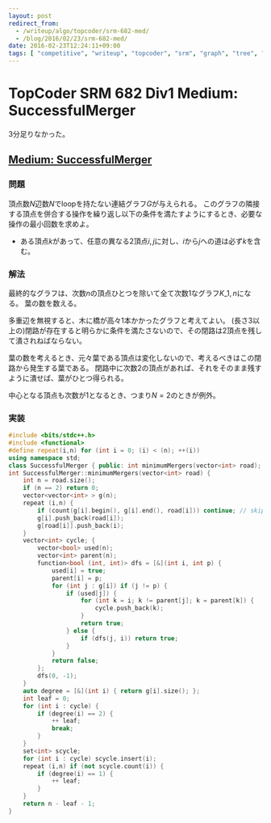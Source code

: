 ```yaml
---
layout: post
redirect_from:
  - /writeup/algo/topcoder/srm-682-med/
  - /blog/2016/02/23/srm-682-med/
date: 2016-02-23T12:24:11+09:00
tags: [ "competitive", "writeup", "topcoder", "srm", "graph", "tree", "cycle" ]
---
```


# TopCoder SRM 682 Div1 Medium: SuccessfulMerger

3分足りなかった。

## [Medium: SuccessfulMerger]()

### 問題

頂点数$N$辺数$N$でloopを持たない連結グラフ$G$が与えられる。
このグラフの隣接する頂点を併合する操作を繰り返し以下の条件を満たすようにするとき、必要な操作の最小回数を求めよ。

-   ある頂点$k$があって、任意の異なる2頂点$i,j$に対し、$i$から$j$への道は必ず$k$を含む。

### 解法

最終的なグラフは、次数$n$の頂点ひとつを除いて全て次数$1$なグラフ$K\_{1,n}$になる。
葉の数を数える。

多重辺を無視すると、木に橋が高々1本かかったグラフと考えてよい。
(長さ$3$以上の)閉路が存在すると明らかに条件を満たさないので、その閉路は2頂点を残して潰されねばならない。

葉の数を考えるとき、元々葉である頂点は変化しないので、考えるべきはこの閉路から発生する葉である。
閉路中に次数$2$の頂点があれば、それをそのまま残すように潰せば、葉がひとつ得られる。

中心となる頂点も次数が$1$となるとき、つまり$N = 2$のときが例外。

### 実装

``` c++
#include <bits/stdc++.h>
#include <functional>
#define repeat(i,n) for (int i = 0; (i) < (n); ++(i))
using namespace std;
class SuccessfulMerger { public: int minimumMergers(vector<int> road); };
int SuccessfulMerger::minimumMergers(vector<int> road) {
    int n = road.size();
    if (n == 2) return 0;
    vector<vector<int> > g(n);
    repeat (i,n) {
        if (count(g[i].begin(), g[i].end(), road[i])) continue; // skip double edges
        g[i].push_back(road[i]);
        g[road[i]].push_back(i);
    }
    vector<int> cycle; {
        vector<bool> used(n);
        vector<int> parent(n);
        function<bool (int, int)> dfs = [&](int i, int p) {
            used[i] = true;
            parent[i] = p;
            for (int j : g[i]) if (j != p) {
                if (used[j]) {
                    for (int k = i; k != parent[j]; k = parent[k]) {
                        cycle.push_back(k);
                    }
                    return true;
                } else {
                    if (dfs(j, i)) return true;
                }
            }
            return false;
        };
        dfs(0, -1);
    }
    auto degree = [&](int i) { return g[i].size(); };
    int leaf = 0;
    for (int i : cycle) {
        if (degree(i) == 2) {
            ++ leaf;
            break;
        }
    }
    set<int> scycle;
    for (int i : cycle) scycle.insert(i);
    repeat (i,n) if (not scycle.count(i)) {
        if (degree(i) == 1) {
            ++ leaf;
        }
    }
    return n - leaf - 1;
}
```
